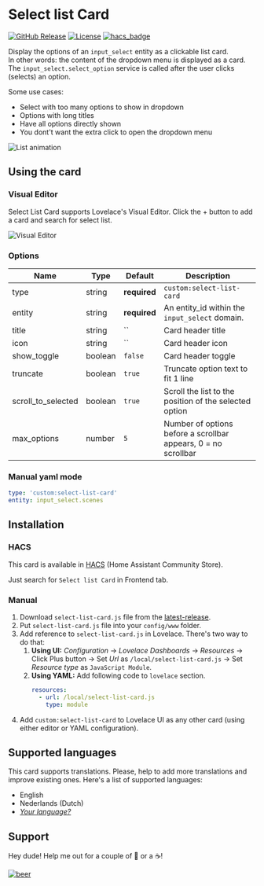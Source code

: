 # Select list Card

[![GitHub Release][releases-shield]][releases]
[![License][license-shield]](LICENSE.md)
[![hacs_badge](https://img.shields.io/badge/HACS-default-orange.svg?style=for-the-badge)](https://github.com/custom-components/hacs)

Display the options of an `input_select` entity as a clickable list card.   
In other words: the content of the dropdown menu is displayed as a card.  
The `input_select.select_option` service is called after the user clicks (selects) an option.

Some use cases:
* Select with too many options to show in dropdown
* Options with long titles
* Have all options directly shown 
* You dont't want the extra click to open the dropdown menu  

![List animation][card-scroll-gif]


## Using the card

### Visual Editor

Select List Card supports Lovelace's Visual Editor. Click the + button to add a card and search for select list.

![Visual Editor][visual-editor]

### Options

| Name               | Type    | Default      | Description                                                                 |
| ------------------ | ------- | ------------ | --------------------------------------------------------------------------- |
| type               | string  | **required** | `custom:select-list-card`                                                   |
| entity             | string  | **required** | An entity_id within the `input_select` domain.                              |
| title              | string  |  ``          | Card header title                                                           |
| icon               | string  |  ``          | Card header icon                                                            |
| show_toggle        | boolean | `false`      | Card header toggle                                                          |
| truncate           | boolean | `true`       | Truncate option text to fit 1 line                                          |
| scroll_to_selected | boolean | `true`       | Scroll the list to the position of the selected option                      |
| max_options        | number  | `5`          | Number of options before a scrollbar appears, 0 = no scrollbar              |



### Manual yaml mode

```yaml
type: 'custom:select-list-card'
entity: input_select.scenes
```


## Installation

### HACS

This card is available in [HACS][hacs] (Home Assistant Community Store).

Just search for `Select list Card` in Frontend tab.

### Manual

1. Download `select-list-card.js` file from the [latest-release].
2. Put `select-list-card.js` file into your `config/www` folder.
3. Add reference to `select-list-card.js` in Lovelace. There's two way to do that:
   1. **Using UI:** _Configuration_ → _Lovelace Dashboards_ → _Resources_ → Click Plus button → Set _Url_ as `/local/select-list-card.js` → Set _Resource type_ as `JavaScript Module`.
   2. **Using YAML:** Add following code to `lovelace` section.
      ```yaml
      resources:
        - url: /local/select-list-card.js
          type: module
      ```
4. Add `custom:select-list-card` to Lovelace UI as any other card (using either editor or YAML configuration).


## Supported languages

This card supports translations. Please, help to add more translations and improve existing ones. Here's a list of supported languages:

- English
- Nederlands (Dutch)
- [_Your language?_][add-translation]

## Support

Hey dude! Help me out for a couple of :beers: or a :coffee:!

[![beer](https://www.buymeacoffee.com/assets/img/custom_images/black_img.png)](https://www.buymeacoffee.com/mattijsha)

<!-- References -->

[hacs]: https://hacs.xyz
[visual-editor]: https://raw.githubusercontent.com/mattieha/select-list-card/master/assets/visual_editor.png
[card-scroll-gif]: https://raw.githubusercontent.com/mattieha/select-list-card/master/assets/card_scroll.gif
[latest-release]: https://github.com/mattieha/select-list-card/releases/latest
[add-translation]: https://github.com/mattieha/select-list-card/tree/master/src/localize/languages
[releases-shield]: https://img.shields.io/github/release/mattieha/select-list-card.svg?style=for-the-badge
[releases]: https://github.com/mattieha/select-list-card/releases
[license-shield]: https://img.shields.io/github/license/mattieha/select-list-card.svg?style=for-the-badge
